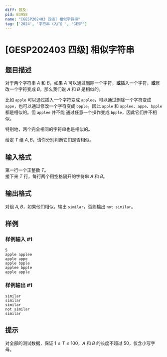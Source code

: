 ```yaml
---
diff: 普及-
pid: B3958
name: "[GESP202403 四级] 相似字符串"
tag: ['2024', '字符串（入门）', 'GESP']
---
```

# [GESP202403 四级] 相似字符串
## 题目描述


对于两个字符串 $A$ 和 $B$，如果 $A$ 可以通过删除一个字符，**或**插入一个字符，**或**修改一个字符变成 $B$，那么我们说 $A$ 和 $B$ 是相似的。

比如 $\texttt{apple}$ 可以通过插入一个字符变成 $\texttt{applee}$，可以通过删除一个字符变成 $\texttt{appe}$，也可以通过修改一个字符变成 $\texttt{bpple}$。因此 $\texttt{apple}$ 和 $\texttt{applee}$、$\texttt{appe}$、$\texttt{bpple}$ 都是相似的。但 $\texttt{applee}$ 并不能 通过任意一个操作变成 $\texttt{bpple}$，因此它们并不相似。

特别地，两个完全相同的字符串也是相似的。

给定 $T$ 组 $A,B$，请你分别判断它们是否相似。
## 输入格式

第一行一个正整数 $T$。  
接下来 $T$ 行，每行两个用空格隔开的字符串 $A$ 和 $B$。  
## 输出格式

对组 $A,B$，如果他们相似，输出 ``similar``，否则输出 ``not similar``。
## 样例

### 样例输入 #1
```
5
apple applee
apple appe
apple bpple
applee bpple
apple apple
```
### 样例输出 #1
```
similar
similar
similar
not similar
similar
```
## 提示

对全部的测试数据，保证 $1 \leq T \leq 100$，$A$ 和 $B$ 的长度不超过 $50$，仅含小写字母。
